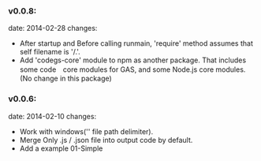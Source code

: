 
### v0.0.8:
date: 2014-02-28
changes:
- After startup and Before calling runmain, 'require' method assumes that self filename is '/.'.
- Add 'codegs-core' module to npm as another package. That includes some code　core modules for GAS, and some Node.js core modules.(No change in this package)

### v0.0.6:
date: 2014-02-10
changes:
- Work with windows('\' file path delimiter).
- Merge Only .js / .json file into output code by default.
- Add a example 01-Simple
